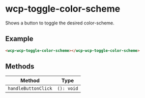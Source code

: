 # wcp-toggle-color-scheme

Shows a button to toggle the desired color-scheme.

## Example

```html
<wcp-wcp-toggle-color-scheme></wcp-wcp-toggle-color-scheme>
```

## Methods

| Method              | Type       |
|---------------------|------------|
| `handleButtonClick` | `(): void` |
